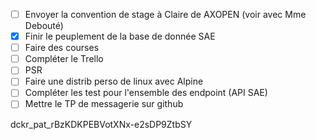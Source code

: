 - [ ] Envoyer la convention de stage à Claire de AXOPEN (voir avec Mme Debouté)
- [x] Finir le peuplement de la base de donnée SAE
- [ ] Faire des courses
- [ ] Compléter le Trello
- [ ] PSR
- [ ] Faire une distrib perso de linux avec Alpine
- [ ] Compléter les test pour l'ensemble des endpoint (API SAE)
- [ ] Mettre le TP de messagerie sur github

dckr_pat_rBzKDKPEBVotXNx-e2sDP9ZtbSY